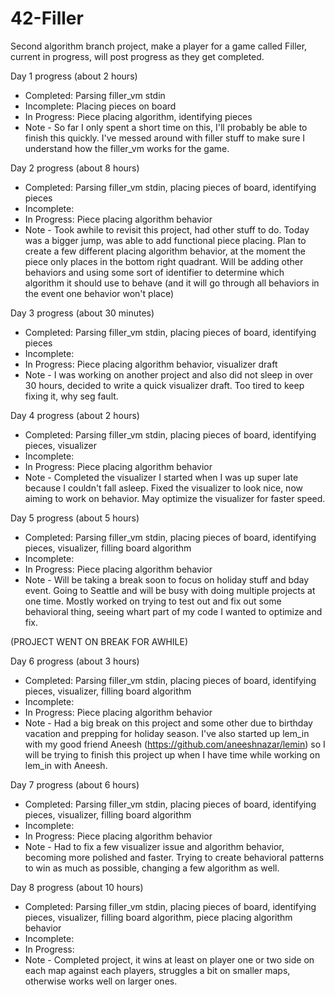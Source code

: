 # 42-Filler

Second algorithm branch project, make a player for a game called Filler, current in progress, will post progress as they get completed. 

Day 1 progress (about 2 hours)
- Completed: Parsing filler_vm stdin
- Incomplete: Placing pieces on board
- In Progress: Piece placing algorithm, identifying pieces
- Note - So far I only spent a short time on this, I'll probably be able to finish this quickly. I've messed around with filler stuff to make sure I understand how the filler_vm works for the game.

Day 2 progress (about 8 hours)
- Completed: Parsing filler_vm stdin, placing pieces of board, identifying pieces
- Incomplete: 
- In Progress: Piece placing algorithm behavior
- Note - Took awhile to revisit this project, had other stuff to do. Today was a bigger jump, was able to add functional piece placing. Plan to create a few different placing algorithm behavior, at the moment the piece only places in the bottom right quadrant. Will be adding other behaviors and using some sort of identifier to determine which algorithm it should use to behave (and it will go through all behaviors in the event one behavior won't place)

Day 3 progress (about 30 minutes)
- Completed: Parsing filler_vm stdin, placing pieces of board, identifying pieces
- Incomplete: 
- In Progress: Piece placing algorithm behavior, visualizer draft
- Note - I was working on another project and also did not sleep in over 30 hours, decided to write a quick visualizer draft. Too tired to keep fixing it, why seg fault.

Day 4 progress (about 2 hours)
- Completed: Parsing filler_vm stdin, placing pieces of board, identifying pieces, visualizer
- Incomplete: 
- In Progress: Piece placing algorithm behavior
- Note - Completed the visualizer I started when I was up super late because I couldn't fall asleep. Fixed the visualizer to look nice, now aiming to work on behavior. May optimize the visualizer for faster speed.

Day 5 progress (about 5 hours)
- Completed: Parsing filler_vm stdin, placing pieces of board, identifying pieces, visualizer, filling board algorithm
- Incomplete:
- In Progress: Piece placing algorithm behavior
- Note - Will be taking a break soon to focus on holiday stuff and bday event. Going to Seattle and will be busy with doing multiple projects at one time. Mostly worked on trying to test out and fix out some behavioral thing, seeing whart part of my code I wanted to optimize and fix.

(PROJECT WENT ON BREAK FOR AWHILE)

Day 6 progress (about 3 hours)
- Completed: Parsing filler_vm stdin, placing pieces of board, identifying pieces, visualizer, filling board algorithm
- Incomplete:
- In Progress: Piece placing algorithm behavior
- Note - Had a big break on this project and some other due to birthday vacation and prepping for holiday season. I've also started up lem_in with my good friend Aneesh (https://github.com/aneeshnazar/lemin) so I will be trying to finish this project up when I have time while working on lem_in with Aneesh.

Day 7 progress (about 6 hours)
- Completed: Parsing filler_vm stdin, placing pieces of board, identifying pieces, visualizer, filling board algorithm
- Incomplete:
- In Progress: Piece placing algorithm behavior
- Note - Had to fix a few visualizer issue and algorithm behavior, becoming more polished and faster. Trying to create behavioral patterns to win as much as possible, changing a few algorithm as well.

Day 8 progress (about 10 hours)
- Completed: Parsing filler_vm stdin, placing pieces of board, identifying pieces, visualizer, filling board algorithm, piece placing algorithm behavior
- Incomplete:
- In Progress:
- Note - Completed project, it wins at least on player one or two side on each map against each players, struggles a bit on smaller maps, otherwise works well on larger ones.
